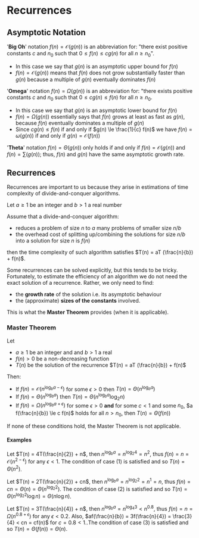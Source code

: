 # Recurrences

## Asymptotic Notation

'**Big Oh**' notation $f(n) = \mathcal{O}(g(n))$ is an abbreviation for: "there exist positive constants $c$ and $n_0$ such that $0 \le f(n) \le c g(n)$ for all $n \ge n_0$".

- In this case we say that $g(n)$ is an asymptotic upper bound for $f(n)$
- $f(n) = \mathcal{O}(g(n))$ means that $f(n)$ does not grow substantially faster than $g(n)$ because a multiple of $g(n)$ eventually dominates $f(n)$

'**Omega**' notation $f(n) = \Omega(g(n))$ is an abbreviation for: "there exists positive constants $c$ and $n_0$ such that $0 \le c g(n) \le f(n)$ for all $n \ge n_0$.

- In this case we say that $g(n)$ is an asymptotic lower bound for $f(n)$
- $f(n) = \Omega(g(n))$ essentially says that $f(n)$ grows at least as fast as $g(n)$, because $f(n)$ eventually dominates a multiple of $g(n)$
- Since $c g(n) \le f(n)$ if and only if $g(n) \le \frac{1}{c} f(n)$ we have $f(n) = \omega(g(n))$ if and only if $g(n) = \mathcal{O}(f(n))$

'**Theta**' notation $f(n) = \Theta(g(n))$ only holds if and only if $f(n) = \mathcal{O}(g(n))$ and $f(n) = \sum(g(n))$; thus, $f(n)$ and $g(n)$ have the same asymptotic growth rate.

## Recurrences

Recurrences are important to us because they arise in estimations of time complexity of divide-and-conquer algorithms.

Let $a \ge 1$ be an integer and $b > 1$ a real number

Assume that a divide-and-conquer algorithm:

- reduces a problem of size $n$ to $a$ many problems of smaller size $n / b$
- the overhead cost of splitting up/combining the solutions for size $n / b$ into a solution for size $n$ is $f(n)$

then the time complexity of such algorithm satisfies $T(n) = aT (\frac{n}{b}) + f(n)$.

Some recurrences can be solved explicitly, but this tends to be tricky. Fortunately, to estimate the efficiency of an algorithm we do not need the exact solution of a recurrence. Rather, we only need to find:

- the **growth rate** of the solution i.e. its asymptotic behaviour
- the (approximate) **sizes of the constants** involved.

This is what the **Master Theorem** provides (when it is applicable).

### Master Theorem

Let

- $a \ge 1$ be an integer and and $b > 1$ a real
- $f(n) > 0$ be a non-decreasing function
- $T(n)$ be the solution of the recurrence $T(n) = aT (\frac{n}{b}) + f(n)$

Then:

- If $f(n) = \mathcal{O}(n^{\log_b a - \epsilon})$ for some $\epsilon > 0$ then $T(n) = \Theta(n^{\log_b a})$
- If $f(n) = \Theta(n^{\log_b a})$ then $T(n) = \Theta(n^{\log_b a} \log_2 n)$
- If $f(n) = \Omega(n^{\log_b a + \epsilon})$ for some $\epsilon > 0$ **and** for some $c < 1$ and some $n_0$, $a f(\frac{n}{b}) \le c f(n)$ holds for all $n > n_0$, then $T(n) = \Theta(f(n))$

If none of these conditions hold, the Master Theorem is not applicable.

#### Examples

Let $T(n) = 4T(\frac{n}{2}) + n$, then $n^{\log_b a} = n^{\log_2 4} = n^2$, thus $f(n) = n = \mathcal{O}(n^{2 - \epsilon})$ for any $\epsilon < 1$. The condition of case (1) is satisfied and so $T(n) = \Theta(n^2)$.

Let $T(n) = 2T(\frac{n}{2}) + cn$, then $n^{\log_b a} = n^{\log_2 2} = n^1 = n$, thus $f(n) = cn = \Theta(n) = \Theta(n^{\log_2 2})$. The condition of case (2) is satisfied and so $T(n) = \Theta(n^{\log_2 2} \log n) = \Theta(n \log n)$.

Let $T(n) = 3T(\frac{n}{4}) + n$, then $n^{\log_b a} = n^{\log_4 3} < n^{0.8}$, thus $f(n) = n = \Omega(n^{0.8 + \epsilon})$ for any $\epsilon < 0.2$. Also, $af(\frac{n}{b}) = 3f(\frac{n}{4}) = \frac{3}{4} < cn = cf(n)$ for $c = 0.8 < 1$..The condition of case (3) is satisfied and so $T(n) = \Theta(f(n)) = \Theta(n)$.
